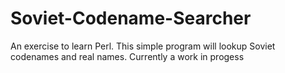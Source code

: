 # Soviet-Codename-Searcher
An exercise to learn Perl. This simple program will lookup Soviet codenames and real names.
Currently a work in progess
